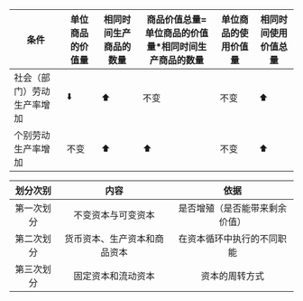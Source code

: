 | 条件                       | 单位商品的价值量 | 相同时间生产商品的数量 | 商品价值总量=单位商品的价值量*相同时间生产商品的数量 | 单位商品的使用价值量 | 相同时间使用价值总量 |
| -------------------------- | ---------------- | ---------------------- | ---------------------------------------------------- | -------------------- | -------------------- |
| 社会（部门）劳动生产率增加 | ⬇️                | ⬆️                      | 不变                                                 | 不变                 | ⬆️                    |
| 个别劳动生产率增加         | 不变             | ⬆️                      | ⬆️                                                    | 不变                 | ⬆️                    |

|划分次别 | 内容 | 依据 |  
|:-----:|:--------------:|:---------------:|
|第一次划分 | 不变资本与可变资本 | 是否增殖（是否能带来剩余价值）|
|第二次划分 | 货币资本、生产资本和商品资本 | 在资本循环中执行的不同职能|
|第三次划分 | 固定资本和流动资本      | 资本的周转方式       |